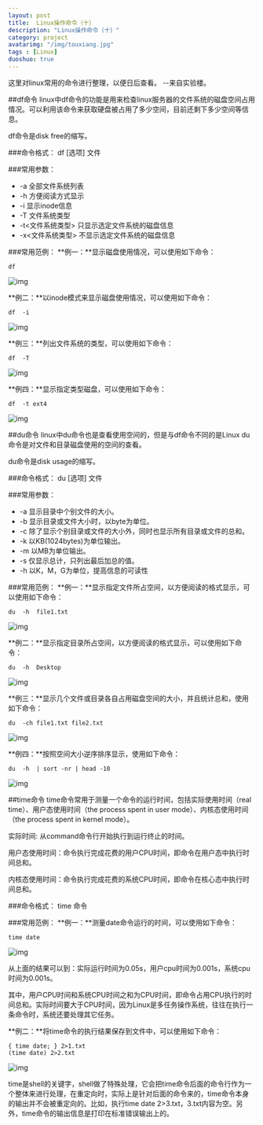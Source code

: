 ```yaml
---
layout: post
title:  Linux操作命令（十）
description: "Linux操作命令（十）"
category: project
avatarimg: "/img/touxiang.jpg"
tags : [Linux]
duoshuo: true
---
```

这里对linux常用的命令进行整理，以便日后查看。
--来自实验楼。

<!-- more -->

##df命令
linux中df命令的功能是用来检查linux服务器的文件系统的磁盘空间占用情况。可以利用该命令来获取硬盘被占用了多少空间，目前还剩下多少空间等信息。

df命令是disk free的缩写。

###命令格式：
df [选项]  文件

###常用参数：
- -a 						全部文件系统列表
- -h 						方便阅读方式显示
- -i 						显示inode信息
- -T 						文件系统类型
- -t&lt;文件系统类型&gt; 		只显示选定文件系统的磁盘信息
- -x&lt;文件系统类型&gt; 		不显示选定文件系统的磁盘信息

###常用范例：
**例一：**显示磁盘使用情况，可以使用如下命令：

	df

![img](http://anything-about-doc.qiniudn.com/userid3372labid393time1421740116614)

 **例二：**以inode模式来显示磁盘使用情况，可以使用如下命令：

	df  -i

![img](http://anything-about-doc.qiniudn.com/userid3372labid393time1421740127431)

**例三：**列出文件系统的类型，可以使用如下命令：

	df  -T

![img](http://anything-about-doc.qiniudn.com/userid3372labid393time1421740135464)

**例四：**显示指定类型磁盘，可以使用如下命令：

	df  -t ext4

![img](http://anything-about-doc.qiniudn.com/userid3372labid393time1421740147180)

##du命令
linux中du命令也是查看使用空间的，但是与df命令不同的是Linux du命令是对文件和目录磁盘使用的空间的查看。

du命令是disk usage的缩写。

###命令格式：
du  [选项]  文件

###常用参数：
- -a  	显示目录中个别文件的大小。   
- -b 		显示目录或文件大小时，以byte为单位。   
- -c 		除了显示个别目录或文件的大小外，同时也显示所有目录或文件的总和。 
- -k		以KB(1024bytes)为单位输出。
- -m	 	以MB为单位输出。   
- -s		仅显示总计，只列出最后加总的值。
- -h		以K，M，G为单位，提高信息的可读性

###常用范例：
**例一：**显示指定文件所占空间，以方便阅读的格式显示，可以使用如下命令：

	du  -h  file1.txt 

![img](http://anything-about-doc.qiniudn.com/userid3372labid393time1421740343106)

**例二：**显示指定目录所占空间，以方便阅读的格式显示，可以使用如下命令：

	du  -h  Desktop 

![img](http://anything-about-doc.qiniudn.com/userid3372labid393time1421740370569)

**例三：**显示几个文件或目录各自占用磁盘空间的大小，并且统计总和，使用如下命令：

	du  -ch file1.txt file2.txt

![img](http://anything-about-doc.qiniudn.com/userid3372labid393time1421740386138)

**例四：**按照空间大小逆序排序显示，使用如下命令：

	du  -h  | sort -nr | head -10

![img](http://anything-about-doc.qiniudn.com/userid3372labid393time1421740400752)

##time命令
time命令常用于测量一个命令的运行时间，包括实际使用时间（real time）、用户态使用时间（the process spent in user mode）、内核态使用时间（the process spent in kernel mode）。

实际时间: 从command命令行开始执行到运行终止的时间。

用户态使用时间：命令执行完成花费的用户CPU时间，即命令在用户态中执行时间总和。

内核态使用时间：命令执行完成花费的系统CPU时间，即命令在核心态中执行时间总和。

###命令格式：
time 命令

###常用范例：
**例一：**测量date命令运行的时间，可以使用如下命令：

	time date 

![img](http://anything-about-doc.qiniudn.com/userid3372labid393time1421740854918)

从上面的结果可以到：实际运行时间为0.05s，用户cpu时间为0.001s，系统cpu时间为0.001s。

其中，用户CPU时间和系统CPU时间之和为CPU时间，即命令占用CPU执行的时间总和。实际时间要大于CPU时间，因为Linux是多任务操作系统，往往在执行一条命令时，系统还要处理其它任务。

**例二：**将time命令的执行结果保存到文件中，可以使用如下命令：

	{ time date; } 2>1.txt
	(time date) 2>2.txt 

![img](http://anything-about-doc.qiniudn.com/userid3372labid393time1421740877117)

time是shell的关键字，shell做了特殊处理，它会把time命令后面的命令行作为一个整体来进行处理，在重定向时，实际上是针对后面的命令来的，time命令本身的输出并不会被重定向的。比如，执行time date 2&gt;3.txt，3.txt内容为空。另外，time命令的输出信息是打印在标准错误输出上的。